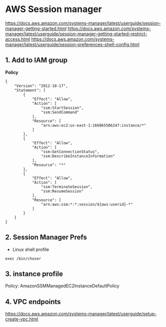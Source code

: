 # AWS Session manager

https://docs.aws.amazon.com/systems-manager/latest/userguide/session-manager-getting-started.html
https://docs.aws.amazon.com/systems-manager/latest/userguide/session-manager-getting-started-restrict-access.html
https://docs.aws.amazon.com/systems-manager/latest/userguide/session-preferences-shell-config.html

## 1. Add to IAM group

**Policy**

```
{
    "Version": "2012-10-17",
    "Statement": [
        {
            "Effect": "Allow",
            "Action": [
                "ssm:StartSession",
                "ssm:SendCommand"
            ],
            "Resource": [
                "arn:aws:ec2:us-east-1:166865586247:instance/*"
            ]
        },
        {
            "Effect": "Allow",
            "Action": [
                "ssm:GetConnectionStatus",
                "ssm:DescribeInstanceInformation"
            ],
            "Resource": "*"
        },
        {
            "Effect": "Allow",
            "Action": [
                "ssm:TerminateSession",
                "ssm:ResumeSession"
            ],
            "Resource": [
                "arn:aws:ssm:*:*:session/${aws:userid}-*"
            ]
        }
    ]
}
```

## 2. Session Manager Prefs

 - Linux shell profile
 ```
 exec /bin/chuser
 ```

 ## 3. instance profile

Policy: AmazonSSMManagedEC2InstanceDefaultPolicy

## 4. VPC endpoints

https://docs.aws.amazon.com/systems-manager/latest/userguide/setup-create-vpc.html

